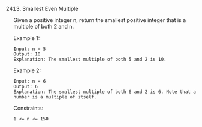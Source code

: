 2413. Smallest Even Multiple

Given a positive integer n, return the smallest positive integer that is a multiple of both 2 and n.

Example 1:
```
Input: n = 5
Output: 10
Explanation: The smallest multiple of both 5 and 2 is 10.
```
Example 2:
```
Input: n = 6
Output: 6
Explanation: The smallest multiple of both 6 and 2 is 6. Note that a number is a multiple of itself.
```
Constraints:
```
1 <= n <= 150
```
